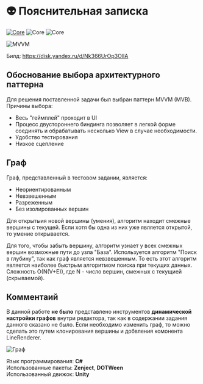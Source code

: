 # 👽 Пояснительная записка
[![Core](https://img.shields.io/badge/Code%20Style-CoreFX-red)](https://github.com/dotnet/corefx/blob/master/Documentation/coding-guidelines/coding-style.md)
![Core](https://img.shields.io/badge/IDE-Rider-red)
![Core](https://img.shields.io/badge/Game%20engine-Unity-red)

![MVVM](https://tse4.mm.bing.net/th?q=MVVM%20Logo)

Билд: https://disk.yandex.ru/d/Nk366UrOp3OlIA

## Обоснование выбора архитектурного паттерна
Для решения поставленной задачи был выбран паттерн MVVM (MVB). Причины выбора:
- Весь "геймплей" проходит в UI
- Процесс двустороннего биндинга позволяет в легкой форме соединять и обрабатывать несколько View в случае необходимости.
- Удобство тестирования
- Низкое сцепление

## Граф
Граф, представленный в тестовом задании, является:
- Неориентированным
- Невзвешенным
- Разреженным
- Без изолированных вершин

Для открытыия новой вершины (умения), алгоритм находит смежные вершины с текущей.
Если хотя бы одна из них уже является открытой, то умение открывается.

Для того, чтобы забыть вершину, алгоритм узнает у всех смежных вершин возможные пути до узла "База".
Используется алгоритм "Поиск в глубину", так как граф является невзвешенным. То есть этот алгоритм является наиболее быстрым алгоритмом поиска при текущих данных.
Сложность O(N(V+E)), где N - число вершин, смежных с текущией (скрываемой).


## Комментаий
В данной работе **не было** представлено инструментов **динамической настройки графов** внутри редактора, так как в содержании задания данного сказано не было.
Если необходимо изменить граф, то можно сделать это путем клонирования вершины и добвления комонента LineRenderer.

![Граф](https://clck.ru/kWL5T)

Язык программирования: **C#**   
Использованные пакеты: **Zenject**, **DOTWeen**   
Использованный движок: **Unity**   
